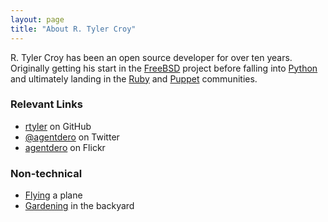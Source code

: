 ```yaml
---
layout: page
title: "About R. Tyler Croy"
---
```


R\. Tyler Croy has been an open source developer for over ten years. Originally
getting his start in the [FreeBSD](http://freebsd.org) project before falling
into [Python](http://python.org) and ultimately landing in the
[Ruby](https://www.ruby-lang.org/en/) and [Puppet](http://puppetlabs.com) communities.



### Relevant Links

 * [rtyler](https://github.com/rtyler/) on GitHub
 * [@agentdero](https://twitter.com/agentdero) on Twitter
 * [agentdero](https://secure.flickr.com/photos/agentdero) on Flickr

### Non-technical

 * [Flying](/tag/flying.html) a plane
 * [Gardening](https://secure.flickr.com/photos/agentdero/sets/72157644378992989/)
   in the backyard
